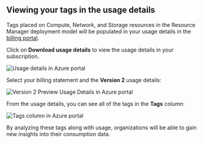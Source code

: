


## Viewing your tags in the usage details
Tags placed on Compute, Network, and Storage resources in the Resource Manager deployment model will be populated in your usage details in the [billing portal](https://account.windowsazure.com/).

Click on **Download usage details** to view the usage details in your subscription.

![Usage details in Azure portal](./media/virtual-machines-common-tag-usage/azure-portal-tags-usage-details.png)

Select your billing statement and the **Version 2** usage details:

![Version 2 Preview Usage Details in Azure portal](./media/virtual-machines-common-tag-usage/azure-portal-version2-usage-details.png)

From the usage details, you can see all of the tags in the **Tags** column:

![Tags column in Azure portal](./media/virtual-machines-common-tag-usage/azure-portal-tags-column.png)

By analyzing these tags along with usage, organizations will be able to gain new insights into their consumption data.

